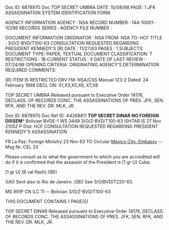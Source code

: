 Doc ID: 6878970 Doc TOP SECRET UMBRA DATE: 10/08/98
PAGE: 1
JFK ASSASSINATION SYSTEM
IDENTIFICATION FORM

AGENCY INFORMATION
AGENCY : NSA
RECORD NUMBER : 144-10001-10296
RECORDS SERIES :
AGENCY FILE NUMBER :

DOCUMENT INFORMATION
ORIGINATOR : NSA
FROM: NSA
TO: HCF
TITLE :
3/0/Z-BVD/T100-63 CONSULTATION REQUESTED REGARDING PRESIDENT KENNEDY'S [R]
DATE : 11/27/63
PAGES : 1
SUBJECTS:
DOCUMENT TYPE: PAPER, TEXTUAL DOCUMENT
CLASSIFICATION: T
RESTRICTIONS : 1B
CURRENT STATUS : X
DATE OF LAST REVIEW : 07/24/98
OPENING CRITERIA:
ORIGINATING AGENCY'S DETERMINATION REQUIRED
COMMENTS:

[R] ITEM IS RESTRICTED DRV FM: NSA/CSS Manual 123-2
Dated: 24 February 1998
DECL ON: X1,X3,X5,X6, X7,X8

TOP SECRET UMBRA
Released pursuant to Executive Order 14176, DECLASS. OF RECORDS CONC. THE ASSASSINATIONS OF PRES. JFK, SEN.
RFK, AND THE REV. DR. MLK, JR.

Doc ID: 6878970 Doc Ref ID: A4268811
**********************************TOP SECRET DINAR**********************************
******************NO FOREIGN DISSEM*******************
Bolivian BVDE-1 WS 3449 3/O/Z-BVD/T100-63 ISHTAR
IS 27 Nov 2105Z P
Dist: HCF
CONSULTATION REQUESTED REGARDING PRESIDENT KENNEDY'S ASSASSINATION

FR La Paz: Foreign Ministry 23 Nov 63
TO Circular [Mexico City: Embassy]((A)) --
Msg Nr: CEL 33

Please consult as to what the government to which you are
accredited will do if it is confirmed that the assassin of
the President is [1 gr U] Cuba.

[1 gr U] (B val flash).((B))

((A)) Sent also to Rio de Janeiro.
((B)) See 3/O/BVD/T220-63.

MS 991P CN ILC TI --
Bolivian 3/O/Z-BVD/T100-63

THIS DOCUMENT CONTAINS 1 PAGE(S)

TOP SECRET DINAR
Released pursuant to Executive Order 14176, DECLASS. OF RECORDS CONC. THE ASSASSINATIONS OF PRES. JFK, SEN.
RFK, AND THE REV. DR. MLK, JR.
